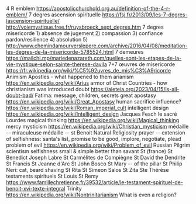 4 R emblem https://apostolicchurchqld.org.au/definition-of-the-4-r-emblem/
7 degres ascension spirituelle https://fsj.fr/2013/09/les-7-degres-lascension-spirituelle/ http://voiemystique.free.fr/ruysbroeck_sept_degres.htm
7 degres misericorde 1) absence de jugement 2) compassion 3) confiance pardon/resilience 4) absolution 5) http://www.chemindamourverslepere.com/archive/2016/04/08/meditation-les-degres-de-la-misericorde-5785524.html
7 demeures https://mailchi.mp/mariedenazareth.com/quelles-sont-les-etapes-de-la-vie-mystique-selon-sainte-therese-davila
7+7 œuvres de misericorde https://fr.wikipedia.org/wiki/%C5%92uvres_de_mis%C3%A9ricorde
Animism
Apostles - what happened to them
arianism https://en.wikipedia.org/wiki/Arius
armor of Christ
Countries - how christianism was introduced
doubt https://aleteia.org/2023/04/15/is-all-doubt-bad/
Fatima: message, children, secrets
great apostasy https://en.wikipedia.org/wiki/Great_Apostasy
human sacrifice
influence? https://en.wikipedia.org/wiki/Roman_imperial_cult
intelligent design https://en.wikipedia.org/wiki/Intelligent_design
Jacques Fesch
le sacré
Lourdes
magical thinking https://en.wikipedia.org/wiki/Magical_thinking
mercy
mysticism https://en.wikipedia.org/wiki/Christian_mysticism
médaille -- miraculeuse
médaille -- st Benoit
Natural Religiosity
prayer -- extension of selfishness: santa's list, promise to be good, implore, negotiate, plead
problem of evil https://en.wikipedia.org/wiki/Problem_of_evil
Russian Pilgrim
scientism
selfishness
small & simple better than savant
St (france)
St Benedict Joseph Labre
St Carmélites de Compiègne
St David the Dendrite
St Francis
St Jeanne d'Arc
St John Bosco
St Mary -- of the pillar
St Philip Neri: cat, beard shaving
St Rita
St Simeon Salos
St Zita
Ste Thérèse
testaments spirituels St Louis St Remy https://www.famillechretienne.fr/39532/article/le-testament-spirituel-de-benoit-xvi-texte-integral
Trinity https://en.wikipedia.org/wiki/Nontrinitarianism
What is even a religion?
